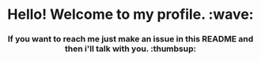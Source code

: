 <h1 align="center">Hello! Welcome to my profile. :wave: </h1>
<h3 align="center">If you want to reach me just make an issue in this README and then i'll talk with you. :thumbsup: </h3>

<!--
**VerbalThree/VerbalThree** is a ✨ _special_ ✨ repository because its `README.md` (this file) appears on your GitHub profile.

Here are some ideas to get you started:

- 🔭 I’m currently working on ...
- 🌱 I’m currently learning ...
- 👯 I’m looking to collaborate on ...
- 🤔 I’m looking for help with ...
- 💬 Ask me about ...
- 📫 How to reach me: ...
- 😄 Pronouns: ...
- ⚡ Fun fact: ...
-->
